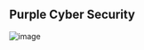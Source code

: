 ## Purple Cyber Security
![image](https://github.com/M4G3N74/purple-cyber-security/assets/22718217/9cc6de58-6864-4d51-91b1-04b630905c04)
